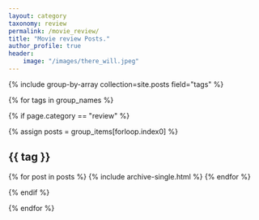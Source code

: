```yaml
---
layout: category
taxonomy: review
permalink: /movie_review/
title: "Movie review Posts."
author_profile: true
header: 
    image: "/images/there_will.jpeg"
---
```


{% include group-by-array collection=site.posts field="tags" %}

{% for tags in group_names %}

{% if page.category == "review" %}

  {% assign posts = group_items[forloop.index0] %}
  <h2 id="{{ tag | slugify }}" class="archive__subtitle">{{ tag }}</h2>

  {% for post in posts %}
    {% include archive-single.html %}
  {% endfor %}

{% endif %}

{% endfor %}